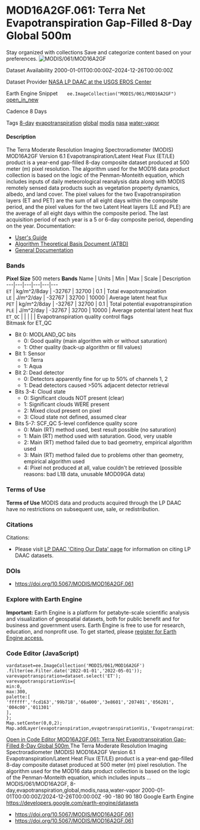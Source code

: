  
#  MOD16A2GF.061: Terra Net Evapotranspiration Gap-Filled 8-Day Global 500m 
Stay organized with collections  Save and categorize content based on your preferences. 
![MODIS/061/MOD16A2GF](https://developers.google.com/earth-engine/datasets/images/MODIS/MODIS_061_MOD16A2GF_sample.png) 

Dataset Availability
    2000-01-01T00:00:00Z–2024-12-26T00:00:00Z 

Dataset Provider
     [ NASA LP DAAC at the USGS EROS Center ](https://doi.org/10.5067/MODIS/MOD16A2GF.061) 

Earth Engine Snippet
     `    ee.ImageCollection("MODIS/061/MOD16A2GF")   ` [ open_in_new ](https://code.earthengine.google.com/?scriptPath=Examples:Datasets/MODIS/MODIS_061_MOD16A2GF) 

Cadence
    8 Days 

Tags
     [8-day](https://developers.google.com/earth-engine/datasets/tags/8-day) [evapotranspiration](https://developers.google.com/earth-engine/datasets/tags/evapotranspiration) [global](https://developers.google.com/earth-engine/datasets/tags/global) [modis](https://developers.google.com/earth-engine/datasets/tags/modis) [nasa](https://developers.google.com/earth-engine/datasets/tags/nasa) [water-vapor](https://developers.google.com/earth-engine/datasets/tags/water-vapor)
#### Description
The Terra Moderate Resolution Imaging Spectroradiometer (MODIS) MOD16A2GF Version 6.1 Evapotranspiration/Latent Heat Flux (ET/LE) product is a year-end gap-filled 8-day composite dataset produced at 500 meter (m) pixel resolution. The algorithm used for the MOD16 data product collection is based on the logic of the Penman-Monteith equation, which includes inputs of daily meteorological reanalysis data along with MODIS remotely sensed data products such as vegetation property dynamics, albedo, and land cover.
The pixel values for the two Evapotranspiration layers (ET and PET) are the sum of all eight days within the composite period, and the pixel values for the two Latent Heat layers (LE and PLE) are the average of all eight days within the composite period. The last acquisition period of each year is a 5 or 6-day composite period, depending on the year.
Documentation:
  * [User's Guide](https://lpdaac.usgs.gov/documents/931/MOD16_User_Guide_V61.pdf)
  * [Algorithm Theoretical Basis Document (ATBD)](https://lpdaac.usgs.gov/documents/93/MOD16_ATBD.pdf)
  * [General Documentation](https://ladsweb.modaps.eosdis.nasa.gov/filespec/MODIS/6/MOD16A2GF)


### Bands
**Pixel Size** 500 meters 
**Bands**
Name | Units | Min | Max | Scale | Description  
---|---|---|---|---|---  
`ET` | kg/m^2/8day |  -32767  |  32700  | 0.1 | Total evapotranspiration  
`LE` | J/m^2/day |  -32767  |  32700  | 10000 | Average latent heat flux  
`PET` | kg/m^2/8day |  -32767  |  32700  | 0.1 | Total potential evapotranspiration  
`PLE` | J/m^2/day |  -32767  |  32700  | 10000 | Average potential latent heat flux  
`ET_QC` |  |  |  |  | Evapotranspiration quality control flags  
Bitmask for ET_QC
  * Bit 0: MODLAND_QC bits 
    * 0: Good quality (main algorithm with or without saturation)
    * 1: Other quality (back-up algorithm or fill values)
  * Bit 1: Sensor 
    * 0: Terra
    * 1: Aqua
  * Bit 2: Dead detector 
    * 0: Detectors apparently fine for up to 50% of channels 1, 2
    * 1: Dead detectors caused >50% adjacent detector retrieval
  * Bits 3-4: Cloud state 
    * 0: Significant clouds NOT present (clear)
    * 1: Significant clouds WERE present
    * 2: Mixed cloud present on pixel
    * 3: Cloud state not defined, assumed clear
  * Bits 5-7: SCF_QC 5-level confidence quality score 
    * 0: Main (RT) method used, best result possible (no saturation)
    * 1: Main (RT) method used with saturation. Good, very usable
    * 2: Main (RT) method failed due to bad geometry, empirical algorithm used
    * 3: Main (RT) method failed due to problems other than geometry, empirical algorithm used
    * 4: Pixel not produced at all, value couldn't be retrieved (possible reasons: bad L1B data, unusable MOD09GA data)

  
### Terms of Use
**Terms of Use**
MODIS data and products acquired through the LP DAAC have no restrictions on subsequent use, sale, or redistribution.
### Citations
Citations:
  * Please visit [LP DAAC 'Citing Our Data' page](https://lpdaac.usgs.gov/citing_our_data) for information on citing LP DAAC datasets.


### DOIs
  * [ https://doi.org/10.5067/MODIS/MOD16A2GF.061 ](https://doi.org/10.5067/MODIS/MOD16A2GF.061)


### Explore with Earth Engine
**Important:** Earth Engine is a platform for petabyte-scale scientific analysis and visualization of geospatial datasets, both for public benefit and for business and government users. Earth Engine is free to use for research, education, and nonprofit use. To get started, please [register for Earth Engine access.](https://console.cloud.google.com/earth-engine)
### Code Editor (JavaScript)
```
vardataset=ee.ImageCollection('MODIS/061/MOD16A2GF')
.filter(ee.Filter.date('2022-01-01','2022-05-01'));
varevapotranspiration=dataset.select('ET');
varevapotranspirationVis={
min:0,
max:300,
palette:[
'ffffff','fcd163','99b718','66a000','3e8601','207401','056201',
'004c00','011301'
],
};
Map.setCenter(0,0,2);
Map.addLayer(evapotranspiration,evapotranspirationVis,'Evapotranspiration');
```
[ Open in Code Editor ](https://code.earthengine.google.com/?scriptPath=Examples:Datasets/MODIS/MODIS_061_MOD16A2GF)
[ MOD16A2GF.061: Terra Net Evapotranspiration Gap-Filled 8-Day Global 500m ](https://developers.google.com/earth-engine/datasets/catalog/MODIS_061_MOD16A2GF)
The Terra Moderate Resolution Imaging Spectroradiometer (MODIS) MOD16A2GF Version 6.1 Evapotranspiration/Latent Heat Flux (ET/LE) product is a year-end gap-filled 8-day composite dataset produced at 500 meter (m) pixel resolution. The algorithm used for the MOD16 data product collection is based on the logic of the Penman-Monteith equation, which includes inputs …
MODIS/061/MOD16A2GF, 8-day,evapotranspiration,global,modis,nasa,water-vapor 
2000-01-01T00:00:00Z/2024-12-26T00:00:00Z
-90 -180 90 180 
Google Earth Engine
https://developers.google.com/earth-engine/datasets
  * [ https://doi.org/10.5067/MODIS/MOD16A2GF.061 ](https://doi.org/https://doi.org/10.5067/MODIS/MOD16A2GF.061)
  * [ https://doi.org/10.5067/MODIS/MOD16A2GF.061 ](https://doi.org/https://developers.google.com/earth-engine/datasets/catalog/MODIS_061_MOD16A2GF)


